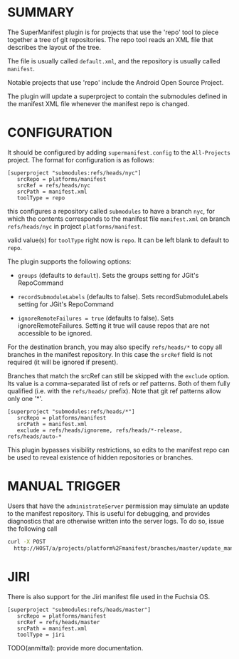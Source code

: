 SUMMARY
=======

The SuperManifest plugin is for projects that use the 'repo' tool to piece
together a tree of git repositories. The repo tool reads an XML file that
describes the layout of the tree.

The file is usually called `default.xml`, and the repository is usually called
`manifest`.

Notable projects that use 'repo' include the Android Open Source Project.

The plugin will update a superproject to contain the submodules defined in the
manifest XML file whenever the manifest repo is changed.


CONFIGURATION
=============

It should be configured by adding `supermanifest.config` to the
`All-Projects` project. The format for configuration is as follows:


```
[superproject "submodules:refs/heads/nyc"]
   srcRepo = platforms/manifest
   srcRef = refs/heads/nyc
   srcPath = manifest.xml
   toolType = repo
```

this configures a repository called `submodules` to have a branch
`nyc`, for which the contents corresponds to the manifest file
`manifest.xml` on branch `refs/heads/nyc` in project `platforms/manifest`.

valid value(s) for `toolType` right now is `repo`. It can be left blank to
default to `repo`.

The plugin supports the following options:

*  `groups` (defaults to `default`). Sets the groups setting for JGit's
   RepoCommand

*  `recordSubmoduleLabels` (defaults to false). Sets recordSubmoduleLabels
   setting for JGit's RepoCommand

*  `ignoreRemoteFailures = true` (defaults to false). Sets ignoreRemoteFailures.
   Setting it true will cause repos that are not accessible to be ignored.


For the destination branch, you may also specify `refs/heads/*` to copy all
branches in the manifest repository. In this case the `srcRef` field is not
required (it will be ignored if present).

Branches that match the srcRef can still be skipped with the `exclude`
option. Its value is a comma-separated list of refs or ref patterns. Both of
them fully qualified (i.e. with the `refs/heads/` prefix). Note that git ref
patterns allow only one '*'.

```
[superproject "submodules:refs/heads/*"]
   srcRepo = platforms/manifest
   srcPath = manifest.xml
   exclude = refs/heads/ignoreme, refs/heads/*-release, refs/heads/auto-*
```

This plugin bypasses visibility restrictions, so edits to the manifest repo can
be used to reveal existence of hidden repositories or branches.


MANUAL TRIGGER
==============

Users that have the `administrateServer` permission may simulate an update to
the manifest repository. This is useful for debugging, and provides diagnostics
that are otherwise written into the server logs. To do so, issue the following
call

```sh
curl -X POST
  http://HOST/a/projects/platform%2Fmanifest/branches/master/update_manifest
```


JIRI
====

There is also support for the Jiri manifest file used in the Fuchsia OS.

```
[superproject "submodules:refs/heads/master"]
   srcRepo = platforms/manifest
   srcRef = refs/heads/master
   srcPath = manifest.xml
   toolType = jiri
```

TODO(anmittal): provide more documentation.
